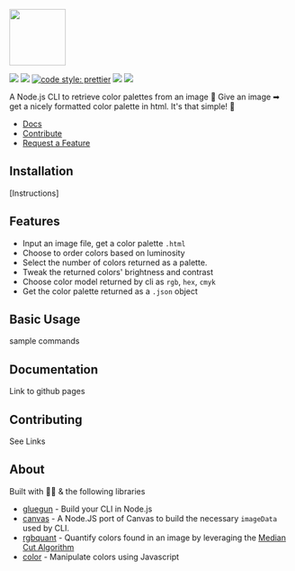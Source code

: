 <p align="left">
  <img
    src="https://user-images.githubusercontent.com/16481834/50459026-34787a80-092d-11e9-84d2-0311eb136604.png"
    height="100"
  />
</p>


![](https://img.shields.io/github/issues-raw/jmeza081/stratomorph-cli.svg?style=flat-square&colorB=0b2636) ![](https://img.shields.io/github/license/jmeza081/stratomorph-cli.svg?style=flat-square&colorB=113f52) [![code style: prettier](https://img.shields.io/badge/code_style-prettier-ff69b4.svg?style=flat-square&colorB=113f52)](https://github.com/prettier/prettier) ![](https://img.shields.io/github/stars/jmeza081/stratomorph-cli.svg?label=Stars&style=flat-square&colorB=d74b4b)
![](https://img.shields.io/badge/Min%20Node%20Version-v7.6%2B-%23185f73.svg?style=flat-square)


A Node.js CLI to retrieve color palettes from an image 🌄
Give an image ➡ get a nicely formatted color palette in html. It's that simple! 🎨
- [Docs](https://github.com/Jmeza081/stratomorph-cli/blob/master/docs/commands.md)
- [Contribute](https://github.com/Jmeza081/stratomorph-cli#contributing)
- [Request a Feature](https://github.com/Jmeza081/stratomorph-cli/issues/new)


## Installation

[Instructions]

## Features

- Input an image file, get a color palette `.html`
- Choose to order colors based on luminosity
- Select the number of colors returned as a palette.
- Tweak the returned colors' brightness and contrast
- Choose color model returned by cli as `rgb`, `hex`, `cmyk`
- Get the color palette returned as a `.json` object

## Basic Usage

sample commands

## Documentation

Link to github pages

## Contributing

See Links

## About

Built with 💪🏽 & the following libraries

- [gluegun](https://github.com/infinitered/gluegun/) - Build your CLI in Node.js
- [canvas](https://www.npmjs.com/package/canvas) - A Node.JS port of Canvas to build the necessary `imageData` used by CLI.
- [rgbquant](https://github.com/leeoniya/RgbQuant.js) - Quantify colors found in an image by leveraging the [Median Cut Algorithm](https://en.wikipedia.org/wiki/Median_cut)
- [color](https://github.com/Qix-/color) - Manipulate colors using Javascript
